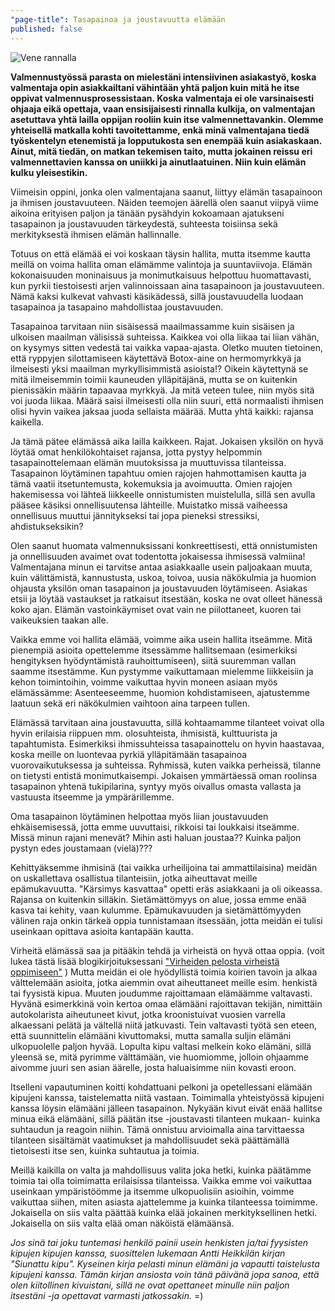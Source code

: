 ```yaml
---
"page-title": Tasapainoa ja joustavuutta elämään
published: false
---
```



![Vene rannalla]({{site.baseurl}}/uploaded-images/vene-rannalla.jpeg)

**Valmennustyössä parasta on mielestäni intensiivinen asiakastyö, koska valmentaja opin asiakkailtani vähintään yhtä paljon kuin mitä he itse oppivat valmennusprosessistaan. Koska valmentaja ei ole varsinaisesti ohjaaja eikä opettaja, vaan ensisijaisesti rinnalla kulkija, on valmentajan asetuttava yhtä lailla oppijan rooliin kuin itse valmennettavankin. Olemme yhteisellä matkalla kohti tavoitettamme, enkä minä valmentajana tiedä työskentelyn etenemistä ja lopputukosta sen enempää kuin asiakaskaan. Ainut, mitä tiedän, on matkan tekemisen taito, mutta jokainen reissu eri valmennettavien kanssa on uniikki ja ainutlaatuinen. Niin kuin elämän kulku yleisestikin.**

Viimeisin oppini, jonka olen valmentajana saanut, liittyy elämän tasapainoon ja ihmisen joustavuuteen. Näiden teemojen äärellä olen saanut viipyä viime aikoina erityisen paljon ja tänään pysähdyin kokoamaan ajatukseni tasapainon ja joustavuuden tärkeydestä, suhteesta toisiinsa sekä merkityksestä ihmisen elämän hallinnalle.

Totuus on että elämää ei voi koskaan täysin hallita, mutta itsemme kautta meillä on voima hallita oman elämämme valintoja ja suuntaviivoja. Elämän kokonaisuuden moninaisuus ja monimutkaisuus helpottuu huomattavasti, kun pyrkii tiestoisesti arjen valinnoissaan aina tasapainoon ja joustavuuteen. Nämä kaksi kulkevat vahvasti käsikädessä, sillä joustavuudella luodaan tasapainoa ja tasapaino mahdollistaa joustavuuden.

Tasapainoa tarvitaan niin sisäisessä maailmassamme kuin sisäisen ja ulkoisen maailman välisissä suhteissa. Kaikkea voi olla liikaa tai liian vähän, on kysymys sitten vedestä tai vaikka vapaa-ajasta. Oletko muuten tietoinen, että ryppyjen silottamiseen käytettävä Botox-aine on hermomyrkkyä ja ilmeisesti yksi maailman myrkyllisimmistä asioista!? Oikein käytettynä se mitä ilmeisemmin toimii kauneuden ylläpitäjänä, mutta se on kuitenkin pienissäkin määrin tapaavaa myrkkyä.
Ja mitä veteen tulee, niin myös sitä voi juoda liikaa. Määrä saisi ilmeisesti olla niin suuri, että normaalisti ihmisen olisi hyvin vaikea jaksaa juoda sellaista määrää. Mutta yhtä kaikki: rajansa kaikella.

Ja tämä pätee elämässä aika lailla kaikkeen. Rajat. Jokaisen yksilön on hyvä löytää omat henkilökohtaiset rajansa, jotta pystyy helpommin tasapainottelemaan elämän muutoksissa ja muuttuvissa tilanteissa. Tasapainon löytäminen tapahtuu omien rajojen hahmottamisen kautta ja tämä vaatii itsetuntemusta, kokemuksia ja avoimuutta. Omien rajojen hakemisessa voi lähteä liikkeelle onnistumisten muistelulla, sillä sen avulla pääsee käsiksi onnellisuutensa lähteille. Muistatko missä vaiheessa onnellisuus muuttui jännitykseksi tai jopa pieneksi stressiksi, ahdistukseksikin?

Olen saanut huomata valmennuksissani konkreettisesti, että onnistumisten ja onnellisuuden avaimet ovat todentotta jokaisessa ihmisessä valmiina! Valmentajana minun ei tarvitse antaa asiakkaalle usein paljoakaan muuta, kuin välittämistä, kannustusta, uskoa, toivoa, uusia näkökulmia ja huomion ohjausta yksilön oman tasapainon ja joustavuuden löytämiseen. Asiakas etsii ja löytää vastaukset ja ratkaisut itsestään, koska ne ovat olleet hänessä koko ajan. Elämän vastoinkäymiset ovat vain ne piilottaneet, kuoren tai vaikeuksien taakan alle.

Vaikka emme voi hallita elämää, voimme aika usein hallita itseämme. Mitä pienempiä asioita opettelemme itsessämme hallitsemaan (esimerkiksi hengityksen hyödyntämistä rauhoittumiseen), siitä suuremman vallan saamme itsestämme. Kun pystymme vaikuttamaan mielemme liikkeisiin ja kehon toimintoihin, voimme vaikuttaa hyvin moneen asiaan myös elämässämme: Asenteeseemme, huomion kohdistamiseen, ajatustemme laatuun sekä eri näkökulmien vaihtoon aina tarpeen tullen.

Elämässä tarvitaan aina joustavuutta, sillä kohtaamamme tilanteet voivat olla hyvin erilaisia riippuen mm. olosuhteista, ihmisistä, kulttuurista ja tapahtumista. Esimerkiksi ihmissuhteissa tasapainottelu on hyvin haastavaa, koska meille on luontevaa pyrkiä ylläpitämään tasapainoa vuorovaikutuksessa ja suhteissa. Ryhmissä, kuten vaikka perheissä, tilanne on tietysti entistä monimutkaisempi. Jokaisen ymmärtäessä oman roolinsa tasapainon yhtenä tukipilarina, syntyy myös oivallus omasta vallasta ja vastuusta itseemme ja ympärärillemme.

Oma tasapainon löytäminen helpottaa myös liian joustavuuden ehkäisemisessä, jotta emme uuvuttaisi, rikkoisi tai loukkaisi itseämme. Missä minun rajani menevät? Mihin asti haluan joustaa?? Kuinka paljon pystyn edes joustamaan (vielä)???

Kehittyäksemme ihmisinä (tai vaikka urheilijoina tai ammattilaisina) meidän on uskallettava osallistua tilanteisiin, jotka aiheuttavat meille epämukavuutta. "Kärsimys kasvattaa" opetti eräs asiakkaani ja oli oikeassa. Rajansa on kuitenkin silläkin. Sietämättömyys on alue, jossa emme enää kasva tai kehity, vaan kulumme. Epämukavuuden ja sietämättömyyden välinen raja onkin tärkeä oppia tunnistamaan itsessään, jotta meidän ei tulisi useinkaan opittava asioita kantapään kautta.

Virheitä elämässä saa ja pitääkin tehdä ja virheistä on hyvä ottaa oppia. (voit lukea tästä lisää blogikirjoituksessani ["Virheiden pelosta virheistä oppimiseen"](/blogi/virheiden-pelosta-virheista-oppimiseen/) ) Mutta meidän ei ole hyödyllistä toimia koirien tavoin ja alkaa välttelemään asioita, jotka aiemmin ovat aiheuttaneet meille esim. henkistä tai fyysistä kipua. Muuten joudumme rajoittamaan elämäämme valtavasti. Hyvänä esimerkkinä voin kertoa omaa elämääni rajoittavan tekijän, nimittäin autokolarista aiheutuneet kivut, jotka kroonistuivat vuosien varrella alkaessani pelätä ja vältellä niitä jatkuvasti. Tein valtavasti työtä sen eteen, että suunnittelin elämääni kivuttomaksi, mutta samalla suljin elämäni ulkopuolelle paljon hyvää. Lopulta kipu valtasi melkein koko elämäni, sillä yleensä se, mitä pyrimme välttämään, vie huomiomme, jolloin ohjaamme aivomme juuri sen asian äärelle, josta haluaisimme niin kovasti eroon.

Itselleni vapautuminen koitti kohdattuani pelkoni ja opetellessani elämään kipujeni kanssa, taistelematta niitä vastaan. Toimimalla yhteistyössä kipujeni kanssa löysin elämääni jälleen tasapainon. Nykyään kivut eivät enää hallitse minua eikä elämääni, sillä päätän itse -joustavasti tilanteen mukaan- kuinka suhtaudun ja reagoin niihin. Tämä onnistuu arvioimalla aina tarvittaessa tilanteen sisältämät vaatimukset ja mahdollisuudet sekä päättämällä tietoisesti itse sen, kuinka suhtautua ja toimia.

Meillä kaikilla on valta ja mahdollisuus valita joka hetki, kuinka päätämme toimia tai olla toimimatta erilaisissa tilanteissa. Vaikka emme voi vaikuttaa useinkaan ympäristöömme ja itsemme ulkopuolisiin asioihin, voimme vaikuttaa siihen, miten asiasta ajattelemme ja kuinka tilanteessa toimimme. Jokaisella on siis valta päättää kuinka elää jokainen merkityksellinen hetki. Jokaisella on siis valta elää oman näköistä elämäänsä.

_Jos sinä tai joku tuntemasi henkilö painii usein henkisten ja/tai fyysisten kipujen kipujen kanssa, suosittelen lukemaan Antti Heikkilän kirjan "Siunattu kipu". Kyseinen kirja pelasti minun elämäni ja vapautti taistelusta kipujeni kanssa. Tämän kirjan ansiosta voin tänä päivänä jopa sanoa, että olen kiitollinen kivuistani, sillä ne ovat opettaneet minulle niin paljon itsestäni -ja opettavat varmasti jatkossakin._ =)
